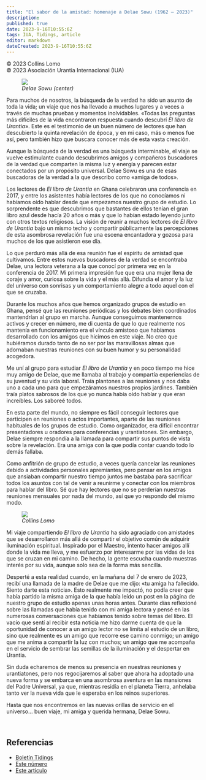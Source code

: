 ```yaml
---
title: "El sabor de la amistad: homenaje a Delae Sowu (1962 – 2023)"
description: 
published: true
date: 2023-9-16T10:55:6Z
tags: IUA, Tidings, article
editor: markdown
dateCreated: 2023-9-16T10:55:6Z
---
```


<p class="v-card v-sheet theme--light gray lighten-3 px-2">© 2023 Collins Lomo<br>© 2023 Asociación Urantia Internacional (IUA)</p>


<figure id="Figure_1" class="image urantiapedia image-style-align-left">
<img src="/image/article/IUA_Tidings/Delae-pic.jpg">
<figcaption><em>Delae Sowu (center)</em></figcaption>
</figure>

Para muchos de nosotros, la búsqueda de la verdad ha sido un asunto de toda la vida; un viaje que nos ha llevado a muchos lugares y a veces a través de muchas pruebas y momentos inolvidables. «Todas las preguntas más difíciles de la vida encontraron respuesta cuando descubrí _El libro de Urantia_». Este es el testimonio de un buen número de lectores que han descubierto la quinta revelación de época, y en mi caso, más o menos fue así, pero también hizo que buscara conocer más de esta vasta creación. 

Aunque la búsqueda de la verdad es una búsqueda interminable, el viaje se vuelve estimulante cuando descubrimos amigos y compañeros buscadores de la verdad que comparten la misma luz y energía y parecen estar conectados por un propósito universal. Delae Sowu es una de esas buscadoras de la verdad a la que describo como «amiga de todos».

Los lectores de _El libro de Urantia_ en Ghana celebraron una conferencia en 2017, y entre los asistentes había lectores de los que no conocíamos ni habíamos oído hablar desde que empezamos nuestro grupo de estudio. Lo sorprendente es que descubrimos que bastantes de ellos tenían el gran libro azul desde hacía 20 años o más y que lo habían estado leyendo junto con otros textos religiosos. La visión de reunir a muchos lectores de _El libro de Urantia_ bajo un mismo techo y compartir públicamente las percepciones de esta asombrosa revelación fue una escena encantadora y gozosa para muchos de los que asistieron ese día.

Lo que perduró más allá de esa reunión fue el espíritu de amistad que cultivamos. Entre estos nuevos buscadores de la verdad se encontraba Delae, una lectora veterana a la que conocí por primera vez en la conferencia de 2017. Mi primera impresión fue que era una mujer llena de coraje y amor, curiosa sobre la vida y el más allá.  Difundía el amor y la luz del universo con sonrisas y un comportamiento alegre a todo aquel con el que se cruzaba. 

Durante los muchos años que hemos organizado grupos de estudio en Ghana, pensé que las reuniones periódicas y los debates bien coordinados mantendrían al grupo en marcha. Aunque conseguimos mantenernos activos y crecer en número, me di cuenta de que lo que realmente nos mantenía en funcionamiento era el vínculo amistoso que habíamos desarrollado con los amigos que hicimos en este viaje. No creo que hubiéramos durado tanto de no ser por las maravillosas almas que adornaban nuestras reuniones con su buen humor y su personalidad acogedora.

Me uní al grupo para estudiar _El libro de Urantia_ y en poco tiempo me hice muy amigo de Delae, que me llamaba al trabajo y compartía experiencias de su juventud y su vida laboral. Traía plantones a las reuniones y nos daba uno a cada uno para que empezáramos nuestros propios jardines. También traía platos sabrosos de los que yo nunca había oído hablar y que eran increíbles. Los saboreé todos.

En esta parte del mundo, no siempre es fácil conseguir lectores que participen en reuniones o actos importantes, aparte de las reuniones habituales de los grupos de estudio. Como organizador, era difícil encontrar presentadores u oradores para conferencias y urantiatones. Sin embargo, Delae siempre respondía a la llamada para compartir sus puntos de vista sobre la revelación. Era una amiga con la que podía contar cuando todo lo demás fallaba.  

Como anfitrión de grupo de estudio, a veces quería cancelar las reuniones debido a actividades personales apremiantes, pero pensar en los amigos que ansiaban compartir nuestro tiempo juntos me bastaba para sacrificar todos los asuntos con tal de venir a reunirme y conectar con los miembros para hablar del libro. Sé que hay lectores que no se perderían nuestras reuniones mensuales por nada del mundo, así que yo respondo del mismo modo.

<figure id="Figure_2" class="image urantiapedia image-style-align-right">
<img src="/image/article/IUA_Tidings/Collins-Lomo-adj.jpg">
<figcaption><em>Collins Lomo</em></figcaption>
</figure>

Mi viaje compartiendo _El libro de Urantia_ ha sido agraciado con amistades que se desarrollaron más allá de compartir el objetivo común de adquirir iluminación espiritual. Inspirado por el Maestro, intento hacer amigos allí donde la vida me lleva, y me esfuerzo por interesarme por las vidas de los que se cruzan en mi camino. De hecho, la gente escucha cuando muestras interés por su vida, aunque solo sea de la forma más sencilla. 

Desperté a esta realidad cuando, en la mañana del 7 de enero de 2023, recibí una llamada de la madre de Delae que me dijo: «tu amiga ha fallecido. Siento darte esta noticia». Esto realmente me impactó, no podía creer que había partido la misma amiga de la que había leído un post en la página de nuestro grupo de estudio apenas unas horas antes. Durante días reflexioné sobre las llamadas que había tenido con mi amiga lectora y pensé en las numerosas conversaciones que habíamos tenido sobre temas del libro. El vacío que sentí al recibir esta noticia me hizo darme cuenta de que la oportunidad de conocer a un amigo lector no se limita al estudio de un libro, sino que realmente es un amigo que recorre ese camino conmigo; un amigo que me anima a compartir la luz con muchos; un amigo que me acompaña en el servicio de sembrar las semillas de la iluminación y el despertar en Urantia.

Sin duda echaremos de menos su presencia en nuestras reuniones y urantiatones, pero nos regocijaremos al saber que ahora ha adoptado una nueva forma y se embarca en una asombrosa aventura en las mansiones del Padre Universal, ya que, mientras residía en el planeta Tierra, anhelaba tanto ver la nueva vida que le esperaba en los reinos superiores.

Hasta que nos encontremos en las nuevas orillas de servicio en el universo… buen viaje, mi amiga y querida hermana, Delae Sowu.

<br style="clear:both;"/>

## Referencias

- [Boletín Tidings](https://urantia-association.org/acerca-del-boletin-tidings/?lang=es)
- [Este número](https://urantia-association.org/newsletter/tidings-junio-2023/?lang=es)
- [Este artículo](https://urantia-association.org/el-sabor-de-la-amistad-homenaje-a-delae-sowu-1962-2023/?lang=es)

